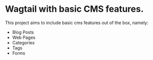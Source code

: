 # Wagtail with basic CMS features.

This project aims to include basic cms features out of the box, namely:

* Blog Posts
* Web Pages
* Categories
* Tags 
* Forms 
